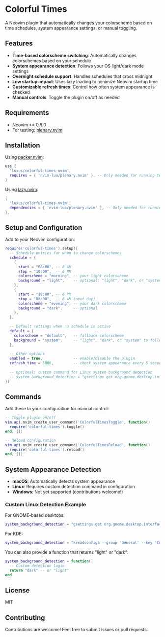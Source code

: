 # Colorful Times

A Neovim plugin that automatically changes your colorscheme based on time schedules, system appearance settings, or manual toggling.

## Features

- **Time-based colorscheme switching**: Automatically changes colorschemes based on your schedule
- **System appearance detection**: Follows your OS light/dark mode settings
- **Overnight schedule support**: Handles schedules that cross midnight
- **Low startup impact**: Uses lazy loading to minimize Neovim startup time
- **Customizable refresh times**: Control how often system appearance is checked
- **Manual controls**: Toggle the plugin on/off as needed

## Requirements

- Neovim >= 0.5.0
- For testing: [plenary.nvim](https://github.com/nvim-lua/plenary.nvim)

## Installation

Using [packer.nvim](https://github.com/wbthomason/packer.nvim):

```lua
use {
  'luxus/colorful-times-nvim',
  requires = { 'nvim-lua/plenary.nvim' }, -- Only needed for running tests
}
```

Using [lazy.nvim](https://github.com/folke/lazy.nvim):

```lua
{
  'luxus/colorful-times-nvim',
  dependencies = { 'nvim-lua/plenary.nvim' }, -- Only needed for running tests
},
```

## Setup and Configuration

Add to your Neovim configuration:

```lua
require('colorful-times').setup({
  -- Schedule entries for when to change colorschemes
  schedule = {
    {
      start = "08:00", -- 8 AM
      stop = "18:00",  -- 6 PM
      colorscheme = "morning", -- your light colorscheme
      background = "light",    -- optional: "light", "dark", or "system"
    },
    {
      start = "18:00", -- 6 PM
      stop = "08:00",  -- 8 AM (next day)
      colorscheme = "evening", -- your dark colorscheme
      background = "dark",     -- optional
    },
  },
  
  -- Default settings when no schedule is active
  default = {
    colorscheme = "default",   -- fallback colorscheme
    background = "system",     -- "light", "dark", or "system" to follow OS settings
  },
  
  -- Other options
  enabled = true,              -- enable/disable the plugin
  refresh_time = 5000,         -- check system appearance every 5 seconds (in ms)
  
  -- Optional: custom command for Linux system background detection
  -- system_background_detection = "gsettings get org.gnome.desktop.interface color-scheme | grep -q 'prefer-dark'"
})
```

## Commands

Add these to your configuration for manual control:

```lua
-- Toggle plugin on/off
vim.api.nvim_create_user_command('ColorfulTimesToggle', function()
  require('colorful-times').toggle()
end, {})

-- Reload configuration
vim.api.nvim_create_user_command('ColorfulTimesReload', function()
  require('colorful-times').reload()
end, {})
```

## System Appearance Detection

- **macOS**: Automatically detects system appearance
- **Linux**: Requires custom detection command in configuration
- **Windows**: Not yet supported (contributions welcome!)

### Custom Linux Detection Example

For GNOME-based desktops:
```lua
system_background_detection = "gsettings get org.gnome.desktop.interface color-scheme | grep -q 'prefer-dark'"
```

For KDE:
```lua
system_background_detection = "kreadconfig5 --group 'General' --key 'ColorScheme' --file 'kdeglobals' | grep -q 'Dark'"
```

You can also provide a function that returns "light" or "dark":
```lua
system_background_detection = function()
  -- Custom detection logic
  return "dark" -- or "light"
end
```

## License

MIT

## Contributing

Contributions are welcome! Feel free to submit issues or pull requests.